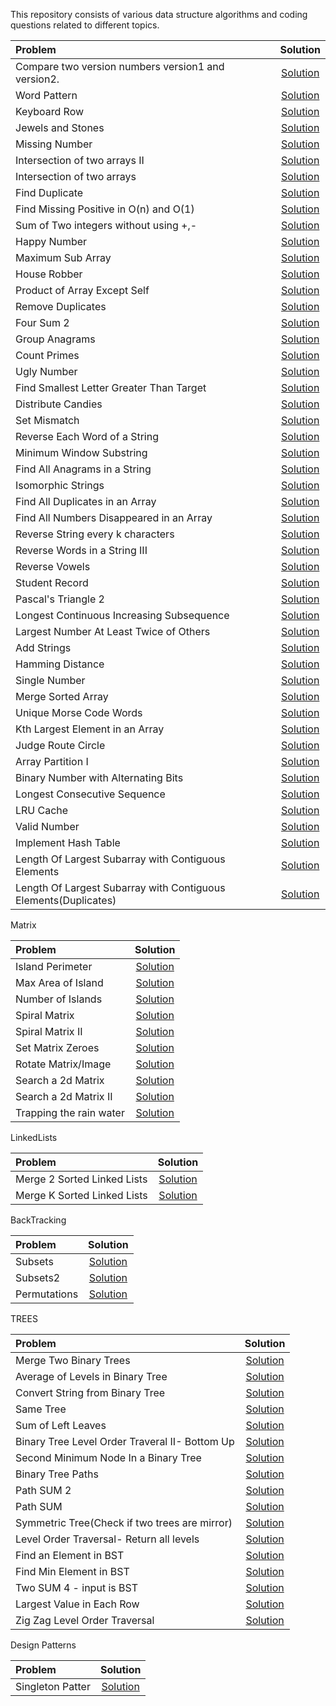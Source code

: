  This repository consists of various data structure algorithms and coding questions related to different topics.


| Problem | Solution |
| :------------ | :----------: |
| Compare two version numbers version1 and version2.|[Solution](MixedQuestions/CompareVersionNumber.java)|
| Word Pattern                                      |[Solution](MixedQuestions/WordPattern.java)|
| Keyboard Row                                      |[Solution](MixedQuestions/KeyboardRow.java)|
| Jewels and Stones                                 |[Solution](MixedQuestions/JewelsandStones.java)|
| Missing Number                                    |[Solution](MixedQuestions/MissingNumber.java)|
| Intersection of two arrays II                     |[Solution](MixedQuestions/IntersectionofTwoArrays2.java)|
| Intersection of two arrays                        |[Solution](MixedQuestions/IntersectionofTwoArrays.java)|
| Find Duplicate                                    |[Solution](MixedQuestions/FindDuplicate.java)|
| Find Missing Positive in O(n)  and O(1)           |[Solution](MixedQuestions/FirstMissingPositive.java)|
| Sum of Two integers without using +,-             |[Solution](MixedQuestions/SumofTwoIntgers.java)|
| Happy Number                                      |[Solution](MixedQuestions/HappyNumber.java)|
| Maximum Sub Array                                 |[Solution](MixedQuestions/MaximumSubarray.java)|
| House Robber                                      |[Solution](MixedQuestions/HouseRobber.java)|
| Product of Array Except Self                      |[Solution](MixedQuestions/ProductofArrayExceptSelf.java)|
| Remove Duplicates                                 |[Solution](MixedQuestions/RemoveDuplicates.java)|
| Four Sum 2                                        |[Solution](MixedQuestions/FourSum2.java)|
| Group Anagrams                                    |[Solution](MixedQuestions/GroupAnagrams.java)|
| Count Primes                                      |[Solution](MixedQuestions/CountPrimes.java)|
| Ugly Number                                       |[Solution](MixedQuestions/UglyNumber.java)|
| Find Smallest Letter Greater Than Target          |[Solution](MixedQuestions/SmallestLetter.java)|
| Distribute Candies                                |[Solution](MixedQuestions/DistributeCandies.java)|
| Set Mismatch                                      |[Solution](MixedQuestions/SetMismatch.java)|
| Reverse Each Word of a String                     |[Solution](MixedQuestions/ReverseEachWord.java)|
| Minimum Window Substring                          |[Solution](MixedQuestions/MinimumWindowSubstring.java)|
| Find All Anagrams in a String                     |[Solution](MixedQuestions/FindAllAnagrams.java)|
| Isomorphic Strings  <Optimize>                    |[Solution](MixedQuestions/IsomorphicStrings.java)|
| Find All Duplicates in an Array                   |[Solution](MixedQuestions/FindAllDuplicatesinanArray.java)|
| Find All Numbers Disappeared in an Array          |[Solution](MixedQuestions/FindAllDisappearedinArray.java)|
| Reverse String every k characters                 |[Solution](MixedQuestions/ReverseString2.java)|
| Reverse Words in a String III                     |[Solution](MixedQuestions/ReverseWordsinaStringIII.java)|
| Reverse Vowels                                    |[Solution](MixedQuestions/ReverseVowels.java)|
| Student Record                                    |[Solution](MixedQuestions/StudentRecord.java)|
| Pascal's Triangle 2                               |[Solution](MixedQuestions/PascalTriangle2.java)|
| Longest Continuous Increasing Subsequence         |[Solution](MixedQuestions/LongestContinuousIncreasingSubsequence.java)|
| Largest Number At Least Twice of Others           |[Solution](MixedQuestions/LargestNumberAtLeastTwiceofOthers.java)|
| Add Strings                                       |[Solution](MixedQuestions/AddStrings.java)|
| Hamming Distance                                  |[Solution](MixedQuestions/HammingDistance.java)|
| Single Number                                     |[Solution](MixedQuestions/SingleNumber.java)|
| Merge Sorted Array                                |[Solution](MixedQuestions/MergeSortedArray.java)|
| Unique Morse Code Words                           |[Solution](MixedQuestions/UniqueMorseCodeWords.java)|
| Kth Largest Element in an Array                   |[Solution](MixedQuestions/KthLargestElementinanArray.java)|
| Judge Route Circle                                |[Solution](MixedQuestions/JudgeRouteCircle.java)|
| Array Partition I                                 |[Solution](MixedQuestions/ArrayPartitionI.java)|
| Binary Number with Alternating Bits               |[Solution](MixedQuestions/BinaryNumberwithAlternatingBits.java)|
| Longest Consecutive Sequence                      |[Solution](MixedQuestions/LongestConsecutiveSequence.java)|
| LRU Cache                                         |[Solution](MixedQuestions/LRUCache.java)|
| Valid Number                                      |[Solution](MixedQuestions/ValidNumber.java)|
| Implement Hash Table                              |[Solution](MixedQuestions/HashTable.java)|
| Length Of Largest Subarray with Contiguous Elements |[Solution](MixedQuestions/LengthOfLargestSubarraywithContiguousElements.java)|
| Length Of Largest Subarray with Contiguous Elements(Duplicates) |[Solution](MixedQuestions/LengthOfLargestSubarraywithContiguousElementsDup.java)|


 Matrix
 
 | Problem | Solution |
 | :------------- | :----------: |
 | Island Perimeter                                 |[Solution](MixedQuestions/IslandPerimeter.java)|
 | Max Area of Island                               |[Solution](MixedQuestions/MaxAreaofIsland.java)|
 | Number of Islands                                |[Solution](MixedQuestions/NumberofIslands.java)|
 | Spiral Matrix                                    |[Solution](MixedQuestions/SpiralMatrix.java)|
 | Spiral Matrix II                                 |[Solution](MixedQuestions/SpiralMatrixII.java)|
 | Set Matrix Zeroes                                |[Solution](MixedQuestions/SetMatrixZeroes.java)|
 | Rotate Matrix/Image                              |[Solution](MixedQuestions/RotateaMatrix.java)|
 | Search a 2d Matrix                               |[Solution](MixedQuestions/Searcha2dMatrix.java)|
 | Search a 2d Matrix  II                           |[Solution](MixedQuestions/Searcha2dMatrix2.java)|
 | Trapping the rain water                          |[Solution](MixedQuestions/Trappingtherainwater.java)|

 LinkedLists
 
 | Problem | Solution |
 | :------------- | :----------: |
 | Merge 2 Sorted Linked Lists                      |[Solution](LinkedList/Merge2SortedLinkedLists.java)|
 | Merge K Sorted Linked Lists                      |[Solution](LinkedList/MergeKSortedLists.java)|

 BackTracking
  
  | Problem | Solution |
  | :------------- | :----------: |
  | Subsets                                        |[Solution](BackTracking/Subsets.java)|
  | Subsets2                                       |[Solution](BackTracking/Subsets2.java)|
  | Permutations                                   |[Solution](BackTracking/Permutations.java)|

  

 TREES
 
 | Problem | Solution |
 | :------------- | :----------: |
 | Merge Two Binary Trees                                 |[Solution](Trees/MergeTwoBinaryTrees.java)|
 | Average of Levels in Binary Tree                       |[Solution](Trees/AverageofLevelsInBinaryTree.java)|
 | Convert String from Binary Tree                        |[Solution](Trees/StringfromBinaryTree.java)|
 | Same Tree                                              |[Solution](Trees/SameTree.java)|
 | Sum of Left Leaves                                     |[Solution](Trees/SumofLeftLeaves.java)|
 | Binary Tree Level Order Traveral II- Bottom Up         |[Solution](Trees/LeverOrderTraversal2.java)|
 | Second Minimum Node In a Binary Tree                   |[Solution](Trees/SecMinNodeinBT.java)|
 | Binary Tree  Paths                                     |[Solution](Trees/BinaryTreePaths.java)|
 | Path SUM 2                                             |[Solution](Trees/PathSum2.java)|
 | Path SUM                                               |[Solution](Trees/PathSum.java)|
 | Symmetric Tree(Check if two trees are mirror)          |[Solution](Trees/SymmetricTree.java)|   
 | Level Order Traversal- Return all levels               |[Solution](Trees/LeetCodeLevelOrderTraversal.java)|
 | Find an Element in BST                                 |[Solution](Trees/BSTSearch.java)|
 | Find Min Element in BST                                |[Solution](Trees/MinElementinBST.java)|
 | Two SUM 4 - input is BST                               |[Solution](Trees/TwoSumBST.java)|
 | Largest Value in Each Row                              |[Solution](Trees/LargestValueinEachRow.java)|
 | Zig Zag Level Order Traversal                          |[Solution](Trees/ZigZagLevelOrderTraversal.java)|

 
  Design Patterns
  
  | Problem | Solution |
  | :------------- | :----------: |
  | Singleton Patter                                      |[Solution](DesignPattern/Singleton.java)|
 
    
 

